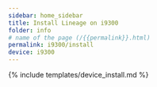 ```yaml
---
sidebar: home_sidebar
title: Install Lineage on i9300
folder: info
# name of the page (/{{permalink}}.html)
permalink: i9300/install
device: i9300
---
```

{% include templates/device_install.md %}
